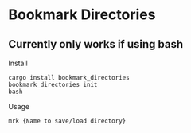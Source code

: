 # Bookmark Directories
## Currently only works if using bash
Install
```
cargo install bookmark_directories
bookmark_directories init
bash
```
Usage
```
mrk {Name to save/load directory}
```
